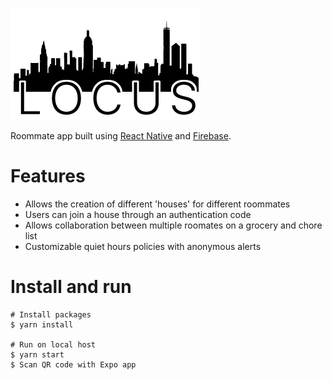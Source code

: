 
![preview](https://github.com/itisalvinn/Locus/blob/master/assets/logo_2.png)

Roommate app built using [React Native](https://reactnative.dev/) and [Firebase](https://firebase.google.com/).

# Features

* Allows the creation of different 'houses' for different roommates
* Users can join a house through an authentication code
* Allows collaboration between multiple roomates on a grocery and chore list 
* Customizable quiet hours policies with anonymous alerts

# Install and run

```
# Install packages
$ yarn install

# Run on local host
$ yarn start
$ Scan QR code with Expo app
```
